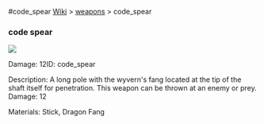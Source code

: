 #code_spear
<a href="/wiki.html">Wiki</a> > <a href="/posts/wiki/weapons">weapons</a> > <a>code_spear</a>
<div class="iteminfo">
<h3>code spear</h3>
<img class="pixelimage" src="https://dragon-force-studio.com/images/EF_wiki/code_spear.png">

<a class="iteminfoitem">Damage: 12</a><a class="iteminfoitem">ID: code_spear</a></div>
Description:  A long pole with the wyvern's fang located at the tip of the shaft itself for penetration.  This weapon can be thrown at an enemy or prey.
Damage:  12 

Materials:  Stick,  Dragon Fang
